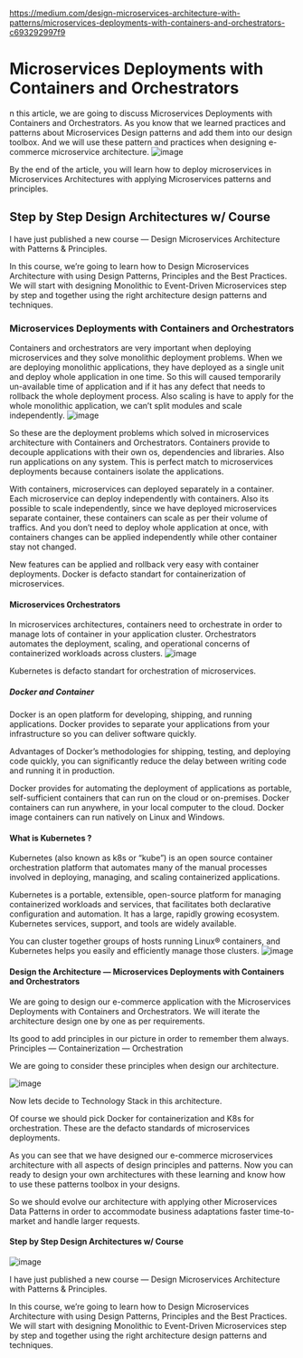 https://medium.com/design-microservices-architecture-with-patterns/microservices-deployments-with-containers-and-orchestrators-c693292997f9

# Microservices Deployments with Containers and Orchestrators
n this article, we are going to discuss Microservices Deployments with Containers and Orchestrators. As you know that we learned practices and patterns about Microservices Design patterns and add them into our design toolbox. And we will use these pattern and practices when designing e-commerce microservice architecture.
![image](https://github.com/keerthanachellamuthu/Containers-and-orchestration/assets/100679975/0f5371d5-ef17-4745-934a-046617762d99)


By the end of the article, you will learn how to deploy microservices in Microservices Architectures with applying Microservices patterns and principles.

## Step by Step Design Architectures w/ Course

I have just published a new course — Design Microservices Architecture with Patterns & Principles.

In this course, we’re going to learn how to Design Microservices Architecture with using Design Patterns, Principles and the Best Practices. We will start with designing Monolithic to Event-Driven Microservices step by step and together using the right architecture design patterns and techniques.

### Microservices Deployments with Containers and Orchestrators
Containers and orchestrators are very important when deploying microservices and they solve monolithic deployment problems. When we are deploying monolithic applications, they have deployed as a single unit and deploy whole application in one time.
So this will caused temporarily un-available time of application and if it has any defect that needs to rollback the whole deployment process. Also scaling is have to apply for the whole monolithic application, we can’t split modules and scale independently.
![image](https://github.com/keerthanachellamuthu/Containers-and-orchestration/assets/100679975/41f6f27c-5a63-49ab-891a-14108090e5c0)


So these are the deployment problems which solved in microservices architecture with Containers and Orchestrators. Containers provide to decouple applications with their own os, dependencies and libraries. Also run applications on any system. This is perfect match to microservices deployments because containers isolate the applications.

With containers, microservices can deployed separately in a container. Each microservice can deploy independently with containers. Also its possible to scale independently, since we have deployed microservices separate container, these containers can scale as per their volume of traffics. And you don’t need to deploy whole application at once, with containers changes can be applied independently while other container stay not changed.

New features can be applied and rollback very easy with container deployments. Docker is defacto standart for containerization of microservices.

#### Microservices Orchestrators
In microservices architectures, containers need to orchestrate in order to manage lots of container in your application cluster. Orchestrators automates the deployment, scaling, and operational concerns of containerized workloads across clusters.
![image](https://github.com/keerthanachellamuthu/Containers-and-orchestration/assets/100679975/7ee5081a-a906-4ea8-9eea-9afe1c766367)


Kubernetes is defacto standart for orchestration of microservices.

##### Docker and Container
Docker is an open platform for developing, shipping, and running applications. Docker provides to separate your applications from your infrastructure so you can deliver software quickly.

Advantages of Docker’s methodologies for shipping, testing, and deploying code quickly, you can significantly reduce the delay between writing code and running it in production.

Docker provides for automating the deployment of applications as portable, self-sufficient containers that can run on the cloud or on-premises. Docker containers can run anywhere, in your local computer to the cloud. Docker image containers can run natively on Linux and Windows.



#### What is Kubernetes ?
Kubernetes (also known as k8s or “kube”) is an open source container orchestration platform that automates many of the manual processes involved in deploying, managing, and scaling containerized applications.

Kubernetes is a portable, extensible, open-source platform for managing containerized workloads and services, that facilitates both declarative configuration and automation. It has a large, rapidly growing ecosystem. Kubernetes services, support, and tools are widely available.

You can cluster together groups of hosts running Linux® containers, and Kubernetes helps you easily and efficiently manage those clusters.
![image](https://github.com/keerthanachellamuthu/Containers-and-orchestration/assets/100679975/9523f23b-5514-4037-8000-d91c3b1e4da1)


#### Design the Architecture — Microservices Deployments with Containers and Orchestrators
We are going to design our e-commerce application with the Microservices Deployments with Containers and Orchestrators. We will iterate the architecture design one by one as per requirements.

Its good to add principles in our picture in order to remember them always.
Principles
— Containerization
— Orchestration

We are going to consider these principles when design our architecture.

![image](https://github.com/keerthanachellamuthu/Containers-and-orchestration/assets/100679975/164ae7b3-6673-48fa-abf3-22e3291c941e)

Now lets decide to Technology Stack in this architecture.

Of course we should pick Docker for containerization and K8s for orchestration. These are the defacto standards of microservices deployments.

As you can see that we have designed our e-commerce microservices architecture with all aspects of design principles and patterns. Now you can ready to design your own architectures with these learning and know how to use these patterns toolbox in your designs.

So we should evolve our architecture with applying other Microservices Data Patterns in order to accommodate business adaptations faster time-to-market and handle larger requests.

#### Step by Step Design Architectures w/ Course
![image](https://github.com/keerthanachellamuthu/Containers-and-orchestration/assets/100679975/951d5e75-7fcf-4a42-a227-c5b48ea23197)


I have just published a new course — Design Microservices Architecture with Patterns & Principles.

In this course, we’re going to learn how to Design Microservices Architecture with using Design Patterns, Principles and the Best Practices. We will start with designing Monolithic to Event-Driven Microservices step by step and together using the right architecture design patterns and techniques.
